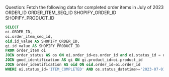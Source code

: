 Question:
Fetch the following data for completed order items in July of 2023
ORDER_ID
ORDER_ITEM_SEQ_ID
SHOPIFY_ORDER_ID
SHOPIFY_PRODUCT_ID

```sql
SELECT
oi.ORDER_ID,
oi.order_item_seq_id,
oid.id_value AS SHOPIFY_ORDER_ID,
gi.id_value AS SHOPIFY_PRODUCT_ID
FROM order_item oi
JOIN order_status AS os ON oi.order_id=os.order_id and oi.status_id = os.status_id and oi.order_item_seq_id = os.order_item_seq_id
JOIN good_identification AS gi ON gi.product_id=oi.product_id
JOIN order_identification AS oid ON oid.order_id=oi.order_id
WHERE oi.status_id='ITEM_COMPLETED' AND os.status_datetime>='2023-07-01 00:00:00.000' AND os.status_datetime<'2023-08-01' AND gi.good_identification_type_id='SHOPIFY_PROD_ID' AND oid.order_identification_type_id='SHOPIFY_ORD_ID'

```
